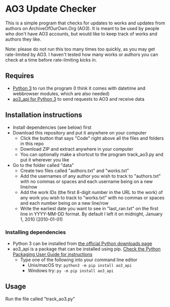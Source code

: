 # AO3 Update Checker

This is a simple program that checks for updates to works and updates from authors on ArchiveOfOurOwn.Org (AO3). It is meant to be used by people who don't have AO3 accounts, but would like to keep track of works and authors they like.

Note: please do not run this too many times too quickly, as you may get rate-limited by AO3. I haven't tested how many works or authors you can check at a time before rate-limiting kicks in.

## Requires
- [Python 3](https://www.python.org/downloads/) to run the program (I think it comes with datetime and webbrowser modules, which are also needed)
- [ao3_api for Python 3](https://github.com/ArmindoFlores/ao3_api) to send requests to AO3 and receive data

## Installation instructions
- Install dependencies (see below) first
- Download this repository and put it anywhere on your computer
  - Click the button that says "Code" right above all the files and folders in this repo
  - Download ZIP and extract anywhere in your computer
  - You can optionally make a shortcut to the program track_ao3.py and put it wherever you like
- Go to the folder called "data"
  - Create two files called "authors.txt" and "works.txt"
  - Add the usernames of any author you wish to track to "authors.txt" with no commas or spaces and each username being on a new line/row
  - Add the work IDs (the first 8-digit number in the URL to the work) of any work you wish to track to "works.txt" with no commas or spaces and each number being on a new line/row
  - Write the earliest date you want to see in "last_ran.txt" on the first line in YYYY-MM-DD format. By default I left it on midnight, January 1, 2010 (2010-01-01)

### Installing dependencies
- Python 3 can be installed from [the official Python downloads page](https://www.python.org/downloads/)
- ao3_api is a package that can be installed using pip. [Check the Python Packaging User Guide for instructions](https://packaging.python.org/tutorials/installing-packages/#installing-from-pypi)
  - Type one of the following into your command line editor
    - Unix/macOS try: `python3 -m pip install ao3_api`
    - Windows try: `py -m pip install ao3_api`

## Usage
Run the file called "track_ao3.py"

